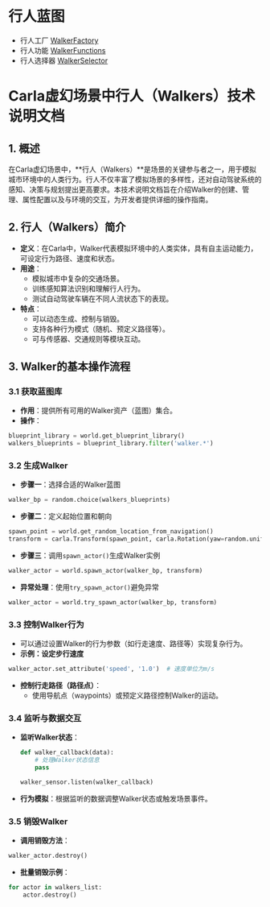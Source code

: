 # 行人蓝图

* 行人工厂 [WalkerFactory](https://bitbucket.org/carla-simulator/carla-content/src/master/Blueprints/Walkers/WalkerFactory.uasset)
* 行人功能 [WalkerFunctions](https://bitbucket.org/carla-simulator/carla-content/src/master/Blueprints/Walkers/WalkerFunctions.uasset)
* 行人选择器 [WalkerSelector](https://bitbucket.org/carla-simulator/carla-content/src/master/Blueprints/Walkers/WalkerSelector.uasset)

# Carla虚幻场景中行人（Walkers）技术说明文档

## 1. 概述
在Carla虚幻场景中，**行人（Walkers）**是场景的关键参与者之一，用于模拟城市环境中的人类行为。行人不仅丰富了模拟场景的多样性，还对自动驾驶系统的感知、决策与规划提出更高要求。本技术说明文档旨在介绍Walker的创建、管理、属性配置以及与环境的交互，为开发者提供详细的操作指南。

## 2. 行人（Walkers）简介
- **定义**：在Carla中，Walker代表模拟环境中的人类实体，具有自主运动能力，可设定行为路径、速度和状态。
- **用途**：
  - 模拟城市中复杂的交通场景。
  - 训练感知算法识别和理解行人行为。
  - 测试自动驾驶车辆在不同人流状态下的表现。
- **特点**：
  - 可以动态生成、控制与销毁。
  - 支持各种行为模式（随机、预定义路径等）。
  - 可与传感器、交通规则等模块互动。

## 3. Walker的基本操作流程
### 3.1 获取蓝图库
- **作用**：提供所有可用的Walker资产（蓝图）集合。
- **操作**：
```python
blueprint_library = world.get_blueprint_library()
walkers_blueprints = blueprint_library.filter('walker.*')
```

### 3.2 生成Walker
- **步骤一**：选择合适的Walker蓝图
```python
walker_bp = random.choice(walkers_blueprints)
```
- **步骤二**：定义起始位置和朝向
```python
spawn_point = world.get_random_location_from_navigation()
transform = carla.Transform(spawn_point, carla.Rotation(yaw=random.uniform(0, 360)))
```
- **步骤三**：调用`spawn_actor()`生成Walker实例
```python
walker_actor = world.spawn_actor(walker_bp, transform)
```
- **异常处理**：使用`try_spawn_actor()`避免异常
```python
walker_actor = world.try_spawn_actor(walker_bp, transform)
```

### 3.3 控制Walker行为
- 可以通过设置Walker的行为参数（如行走速度、路径等）实现复杂行为。
- **示例：设定步行速度**
```python
walker_actor.set_attribute('speed', '1.0')  # 速度单位为m/s
```
- **控制行走路径（路径点）**：
  - 使用导航点（waypoints）或预定义路径控制Walker的运动。

### 3.4 监听与数据交互
- **监听Walker状态**：
  ```python
  def walker_callback(data):
      # 处理Walker状态信息
      pass
  
  walker_sensor.listen(walker_callback)
  ```
- **行为模拟**：根据监听的数据调整Walker状态或触发场景事件。

### 3.5 销毁Walker
- **调用销毁方法**：
```python
walker_actor.destroy()
```
- **批量销毁示例**：
```python
for actor in walkers_list:
    actor.destroy()
```


